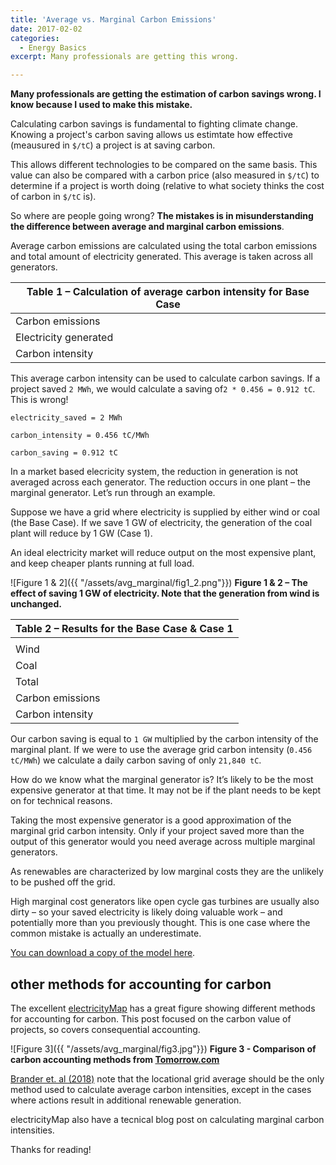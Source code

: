 ```yaml
---
title: 'Average vs. Marginal Carbon Emissions'
date: 2017-02-02
categories:
  - Energy Basics
excerpt: Many professionals are getting this wrong. 

---
```


**Many professionals are getting the estimation of carbon savings wrong.  I know because I used to make this mistake.**

Calculating carbon savings is fundamental to fighting climate change.  Knowing a project's carbon saving allows us estimtate how effective (meausured in `$/tC`) a project is at saving carbon.  

This allows different technologies to be compared on the same basis.  This value can also be compared with a carbon price (also measured in `$/tC`) to determine if a project is worth doing (relative to what society thinks the cost of carbon in `$/tC` is).

So where are people going wrong?  **The mistakes is in misunderstanding the difference between average and marginal carbon emissions**.

Average carbon emissions are calculated using the total carbon emissions and total amount of electricity generated.  This average is taken across all generators.

|Table 1 – Calculation of average carbon intensity for Base Case|
|---|
|Carbon emissions|	tC|	83,330|
|Electricity generated|	MWh|	182,827|
|Carbon intensity|	tC/MWh|	0.456|

This average carbon intensity can be used to calculate carbon savings.  If a project saved `2 MWh`, we would calculate a saving of`2 * 0.456 = 0.912 tC`.  This is wrong!

```
electricity_saved = 2 MWh

carbon_intensity = 0.456 tC/MWh

carbon_saving = 0.912 tC
```

In a market based elecricity system, the reduction in generation is not averaged across each generator.  The reduction occurs in one plant – the marginal generator.  Let’s run through an example.

Suppose we have a grid where electricity is supplied by either wind or coal (the Base Case).  If we save 1 GW of electricity, the generation of the coal plant will reduce by 1 GW (Case 1).

An ideal electricity market will reduce output on the most expensive plant, and keep cheaper plants running at full load.  

![Figure 1 & 2]({{ "/assets/avg_marginal/fig1_2.png"}})
**Figure 1 & 2 – The effect of saving 1 GW of electricity.  Note that the generation from wind is unchanged.**

|Table 2 – Results for the Base Case & Case 1|
|---|
|||Base Case|	Case 1|	Saving|
|Wind|	MWh|	91,256|	91,256|	0|
|Coal|	MWh|	91,571|	67,571|	24,000|
|Total|	MWh|	182,827|	158,827|	24,000|
|Carbon emissions|	tC|	83,329|	61,489|	21,840|
|Carbon intensity|	tC/MWh|	0.456|	0.387|	0.910|

Our carbon saving is equal to `1 GW` multiplied by the carbon intensity of the marginal plant.  If we were to use the average grid carbon intensity (`0.456 tC/MWh`) we calculate a daily carbon saving of only `21,840 tC`.

How do we know what the marginal generator is?  It’s likely to be the most expensive generator at that time.  It may not be if the plant needs to be kept on for technical reasons.  

Taking the most expensive generator is a good approximation of the marginal grid carbon intensity.  Only if your project saved more than the output of this generator would you need average across multiple marginal generators.

As renewables are characterized by low marginal costs they are the unlikely to be pushed off the grid.  

High marginal cost generators like open cycle gas turbines are usually also dirty – so your saved electricity is likely doing valuable work – and potentially more than you previously thought.  This is one case where the common mistake is actually an underestimate.

[You can download a copy of the model here](https://github.com/ADGEfficiency/adgefficiency.github.io/blob/master/assets/avg_marginal/average-vs-marginal-emissions-2017-02-02-1.xlsx).

## other methods for accounting for carbon 

The excellent [electricityMap](https://www.electricitymap.org/?page=map&solar=false&remote=true&wind=false) has a great figure showing different methods for accounting for carbon.  This post focused on the carbon value of projects, so covers consequential accounting.

![Figure 3]({{ "/assets/avg_marginal/fig3.jpg"}})
**Figure 3 - Comparison of carbon accounting methods from [Tomorrow.com](http://www.tmrow.com/)**

[Brander et. al (2018)](https://reader.elsevier.com/reader/sd/634A47597DBEB61B680ED8B586A6B0AE714ED96505E7FC543D288089468636BB698D3B3135D52D434C9E97F52B2691A1) note that  the locational grid average should be the only method used to calculate average carbon intensities, except in the cases where actions result in additional renewable generation. 

electricityMap also have a tecnical blog post on calculating marginal carbon intensities.

Thanks for reading!
